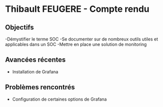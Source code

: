 # Thibault FEUGERE - Compte rendu


## Objectifs

-Démystifier le terme SOC 
-Se documenter sur de nombreux outils utiles et applicables dans un SOC 
-Mettre en place une solution de monitoring 

## Avancées récentes

- Installation de Grafana

## Problèmes rencontrés

- Configuration de certaines options de Grafana 
